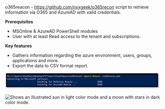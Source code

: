 o365reacon - https://github.com/nyxgeek/o365recon
script to retrieve information via O365 and AzureAD with valid credentials.


**Prerequisites** 
*	MSOnline & AzureAD PowerShell modules
*	User with at least Read access to the tenant and subscriptions.


**Key features**
*	Gathers information regarding the azure environment, users, groups, applications and more.
*	Export the data to CSV format report.

![This is an image](https://github.com/JonathanScheinert/Cloud_PT_Tools/blob/main/Azure/Screenshots/o365reacon_1.png)



<picture>
  <source media="(prefers-color-scheme: dark)" srcset="https://user-images.githubusercontent.com/25423296/163456776-7f95b81a-f1ed-45f7-b7ab-8fa810d529fa.png">
  <source media="(prefers-color-scheme: light)" srcset="https://user-images.githubusercontent.com/25423296/163456779-a8556205-d0a5-45e2-ac17-42d089e3c3f8.png">
  <img alt="Shows an illustrated sun in light color mode and a moon with stars in dark color mode." src="https://user-images.githubusercontent.com/25423296/163456779-a8556205-d0a5-45e2-ac17-42d089e3c3f8.png">
</picture>
 

